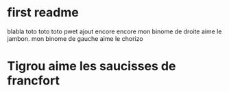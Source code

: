 # first readme
blabla
toto toto toto
pwet
ajout encore
encore
mon binome de droite aime le jambon.
mon binome de gauche aime le chorizo
# Tigrou aime les saucisses de francfort
